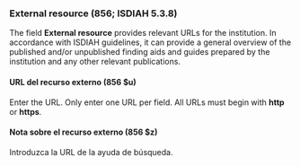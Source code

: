 ### External resource (856; ISDIAH 5.3.8)

The field **External resource** provides relevant URLs for the institution. In accordance with ISDIAH guidelines, it can provide a general overview of the published and/or unpublished finding aids and guides prepared by the institution and any other relevant publications.

#### URL del recurso externo (856 $u)

Enter the URL. Only enter one URL per field. All URLs must begin with **http** or **https**.

#### Nota sobre el recurso externo (856 $z)

Introduzca la URL de la ayuda de búsqueda.
